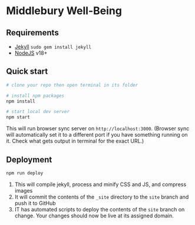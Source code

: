 # Middlebury Well-Being

## Requirements

- [Jekyll](http://jekyllrb.com/) `sudo gem install jekyll`
- [NodeJS](https://nodejs.org/en/) v18+

## Quick start

```bash
# clone your repo then open terminal in its folder

# install npm packages
npm install

# start local dev server
npm start
```

This will run browser sync server on `http://localhost:3000`. (Browser sync will automatically set it to a different port if you have something running on it. Check what gets output in terminal for the exact URL.)

## Deployment

```bash
npm run deploy
```

1. This will compile jekyll, process and minify CSS and JS, and compress images
2. It will commit the contents of the `_site` directory to the `site` branch and push it to GitHub
3. IT has automated scripts to deploy the contents of the `site` branch on change. Your changes should now be live at its assigned domain.
